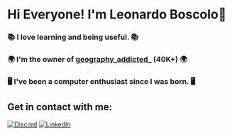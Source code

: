 # Hi Everyone! I'm Leonardo Boscolo👋

### 📚 I love learning and being useful. 📚

### 🌍 I'm the owner of [geography_addicted_](https://www.instagram.com/geography_addicted_/) (40K+) 🌍

### 🖥️ I've been a computer enthusiast since I was born. 🖥️

## Get in contact with me: 

[![Discord](https://img.shields.io/badge/Discord-%237289DA.svg?&style=for-the-badge&logo=discord&logoColor=white)](https://discord.gg/kaWATNCnzf)
[![LinkedIn](https://img.shields.io/badge/LinkedIn-%230077B5.svg?&style=for-the-badge&logo=linkedin&logoColor=white)](https://www.linkedin.com/in/leonardo-boscolo-gioachina-5613a3232/)

<!---
Gioack/Gioack is a ✨ special ✨ repository because its `README.md` (this file) appears on your GitHub profile.
You can click the Preview link to take a look at your changes.
--->
